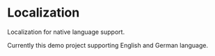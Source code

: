# Localization
Localization for native language support.

Currently this demo project supporting English and German language.
